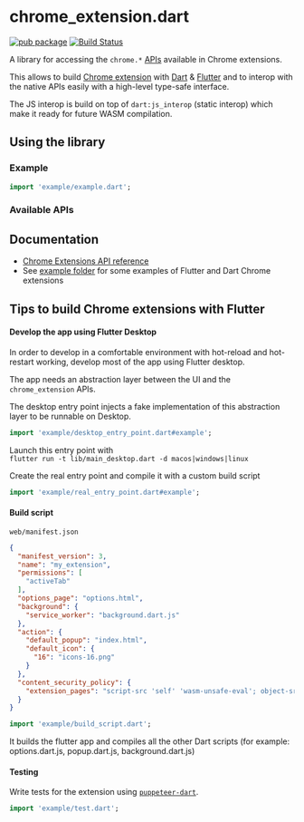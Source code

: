 # chrome_extension.dart

[![pub package](https://img.shields.io/pub/v/chrome_extension.svg)](https://pub.dartlang.org/packages/chrome_extension)
[![Build Status](https://github.com/xvrh/chrome_extension.dart/workflows/Build/badge.svg)](https://github.com/xvrh/chrome_extension.dart)

A library for accessing the `chrome.*` [APIs](https://developer.chrome.com/docs/extensions/reference/) available in Chrome extensions.

This allows to build [Chrome extension](https://developer.chrome.com/docs/extensions/) with [Dart](https://dart.dev) & [Flutter](https://flutter.dev) and to interop with the native APIs easily with a high-level type-safe interface.

The JS interop is build on top of `dart:js_interop` (static interop) which make it ready for future WASM compilation.

## Using the library

### Example

```dart
import 'example/example.dart';
```

### Available APIs

<!-- LIST APIS -->

## Documentation

* [Chrome Extensions API reference](https://developer.chrome.com/docs/extensions/reference/)
* See [example folder](https://github.com/xvrh/chrome_extension/tree/main/extension_examples) for some examples of Flutter and Dart Chrome extensions

## Tips to build Chrome extensions with Flutter

#### Develop the app using Flutter Desktop

In order to develop in a comfortable environment with hot-reload and hot-restart working,
develop most of the app using Flutter desktop.

The app needs an abstraction layer between the UI and the `chrome_extension` APIs.

The desktop entry point injects a fake implementation of this abstraction layer to be runnable on Desktop.

```dart
import 'example/desktop_entry_point.dart#example';
```

Launch this entry point with  
`flutter run -t lib/main_desktop.dart -d macos|windows|linux`

Create the real entry point and compile it with a custom build script

```dart
import 'example/real_entry_point.dart#example';
```

#### Build script

`web/manifest.json`
```json
{
  "manifest_version": 3,
  "name": "my_extension",
  "permissions": [
    "activeTab"
  ],
  "options_page": "options.html",
  "background": {
    "service_worker": "background.dart.js"
  },
  "action": {
    "default_popup": "index.html",
    "default_icon": {
      "16": "icons-16.png"
    }
  },
  "content_security_policy": {
    "extension_pages": "script-src 'self' 'wasm-unsafe-eval'; object-src 'self';"
  }
}
```

```dart
import 'example/build_script.dart';
```

It builds the flutter app and compiles all the other Dart scripts
(for example: options.dart.js, popup.dart.js, background.dart.js)

#### Testing

Write tests for the extension using [`puppeteer-dart`](https://pub.dev/packages/puppeteer).

```dart
import 'example/test.dart';
```